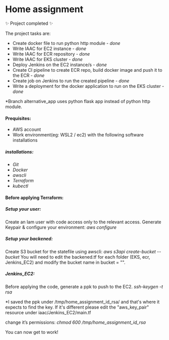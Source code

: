 # Home assignment
✨ Project completed ✨

The project tasks are:
- Create docker file to run python http module - *done*
- Write IAAC for EC2 instance - *done*
- Write IAAC for ECR repository - *done*
- Write IAAC for EKS cluster - *done*
- Deploy Jenkins on the EC2 instance/s - *done*
- Create CI pipeline to create ECR repo, build docker image and push it to the ECR - *done*
- Create job on Jenkins to run the created pipeline - *done*
- Write a deployment for the docker application to run on the EKS cluster - *done*

*Branch alternative_app uses python flask app instead of python http module.

#### Prequisites:
 - AWS account
 - Work environment(eg: WSL2 / ec2) with the following software installations
##### installations:
- *Git* 
- *Docker*
- *awscli*
- *Terraform*
- *kubectl*



#### Before applying Terraform:
##### Setup your user:
Create an Iam user with code access only to the relevant access.
Generate Keypair & configure your environment:
*aws configure*

##### Setup your backened: 
Create S3 bucket for the statefile using awscli:
*aws s3api create-bucket --bucket <bucketname>*
You will need to edit the backened.tf for each folder (EKS, ecr, Jenkins_EC2) and modify the bucket name in bucket  = "".


##### Jenkins_EC2:
Before applying the code, generate a ppk to push to the EC2.
*ssh-keygen -t rsa*

*I saved the ppk under /tmp/home_assignment_id_rsa/ and that's where it expects to find the key. If it's different please edit the "aws_key_pair" resource under iaac/Jenkins_EC2/main.tf


change it’s permissions:
*chmod 600 /tmp/home_assignment_id_rsa*

You can now get to work!